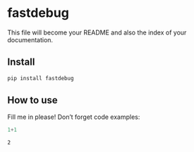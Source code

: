 fastdebug
================

<!-- WARNING: THIS FILE WAS AUTOGENERATED! DO NOT EDIT! -->

This file will become your README and also the index of your
documentation.

## Install

``` sh
pip install fastdebug
```

## How to use

Fill me in please! Don’t forget code examples:

``` python
1+1
```

    2
